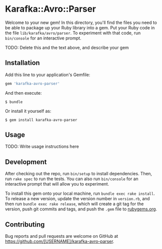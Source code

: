 # Karafka::Avro::Parser

Welcome to your new gem! In this directory, you'll find the files you need to be able to package up your Ruby library into a gem. Put your Ruby code in the file `lib/karafka/avro/parser`. To experiment with that code, run `bin/console` for an interactive prompt.

TODO: Delete this and the text above, and describe your gem

## Installation

Add this line to your application's Gemfile:

```ruby
gem 'karafka-avro-parser'
```

And then execute:

    $ bundle

Or install it yourself as:

    $ gem install karafka-avro-parser

## Usage

TODO: Write usage instructions here

## Development

After checking out the repo, run `bin/setup` to install dependencies. Then, run `rake spec` to run the tests. You can also run `bin/console` for an interactive prompt that will allow you to experiment.

To install this gem onto your local machine, run `bundle exec rake install`. To release a new version, update the version number in `version.rb`, and then run `bundle exec rake release`, which will create a git tag for the version, push git commits and tags, and push the `.gem` file to [rubygems.org](https://rubygems.org).

## Contributing

Bug reports and pull requests are welcome on GitHub at https://github.com/[USERNAME]/karafka-avro-parser.
